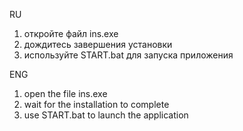 RU
1. откройте файл ins.exe
2. дождитесь завершения установки
3. используйте START.bat для запуска приложения

ENG
1. open the file ins.exe
2. wait for the installation to complete
3. use START.bat to launch the application
